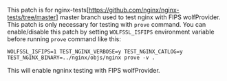This patch is for nginx-tests[https://github.com/nginx/nginx-tests/tree/master] master branch
used to test nginx with FIPS wolfProvider. This patch is only necessary for testing with `prove`
command.
You can enable/disable this patch by setting `WOLFSSL_ISFIPS` environment variable before running
`prove` command like this:
```
WOLFSSL_ISFIPS=1 TEST_NGINX_VERBOSE=y TEST_NGINX_CATLOG=y TEST_NGINX_BINARY=../nginx/objs/nginx prove -v .
```
This will enable ngninx testing with FIPS wolfProvider.